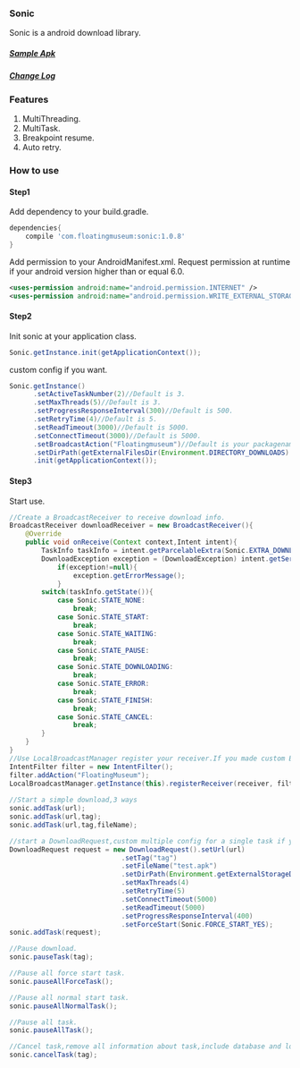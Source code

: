 ### Sonic
Sonic is a android download library.

##### [Sample Apk](https://github.com/floatingmuseum/Sonic/raw/master/apk/Sonic_sample.apk)
##### [Change Log](https://github.com/floatingmuseum/Sonic/blob/master/ChangeLog.md)

### Features

1. MultiThreading.
2. MultiTask.
3. Breakpoint resume.
4. Auto retry.

### How to use

#### Step1
Add dependency to your build.gradle.
```groovy
dependencies{
	compile 'com.floatingmuseum:sonic:1.0.8'
}
```
Add permission to your AndroidManifest.xml.
Request permission at runtime if your android version higher than or equal 6.0.
```xml
<uses-permission android:name="android.permission.INTERNET" />
<uses-permission android:name="android.permission.WRITE_EXTERNAL_STORAGE" />
```
#### Step2
Init sonic at your application class.
```java
Sonic.getInstance.init(getApplicationContext());
```
custom config if you want.
```java
Sonic.getInstance()
      .setActiveTaskNumber(2)//Default is 3.
      .setMaxThreads(5)//Default is 3.
      .setProgressResponseInterval(300)//Default is 500.
      .setRetryTime(4)//Default is 5.
      .setReadTimeout(3000)//Default is 5000.
      .setConnectTimeout(3000)//Default is 5000.
      .setBroadcastAction("Floatingmuseum")//Default is your packagename.
      .setDirPath(getExternalFilesDir(Environment.DIRECTORY_DOWNLOADS).getAbsolutePath())//Default is sdcard/Download
      .init(getApplicationContext());
```
#### Step3
Start use.
```java
//Create a BroadcastReceiver to receive download info.
BroadcastReceiver downloadReceiver = new BroadcastReceiver(){
	@Override
	public void onReceive(Context context,Intent intent){
    	TaskInfo taskInfo = intent.getParcelableExtra(Sonic.EXTRA_DOWNLOAD_TASK_INFO);
    	DownloadException exception = (DownloadException) intent.getSerializableExtra(Sonic.EXTRA_DOWNLOAD_EXCEPTION);
            if(exception!=null){
                exception.getErrorMessage();
            }
        switch(taskInfo.getState()){
        	case Sonic.STATE_NONE:
            	break;
            case Sonic.STATE_START:
            	break;
            case Sonic.STATE_WAITING:
            	break;
            case Sonic.STATE_PAUSE:
            	break;
            case Sonic.STATE_DOWNLOADING:
            	break;
            case Sonic.STATE_ERROR:
            	break;
            case Sonic.STATE_FINISH:
            	break;
            case Sonic.STATE_CANCEL:
            	break;
        }
    }
}
//Use LocalBroadcastManager register your receiver.If you made custom BroadcastAction at step2,add action in filter.
IntentFilter filter = new IntentFilter();
filter.addAction("FloatingMuseum");
LocalBroadcastManager.getInstance(this).registerReceiver(receiver, filter);
                
//Start a simple download,3 ways
sonic.addTask(url);
sonic.addTask(url,tag);
sonic.addTask(url,tag,fileName);

//start a DownloadRequest,custom multiple config for a single task if you need.
DownloadRequest request = new DownloadRequest().setUrl(url)
                            .setTag("tag")
                            .setFileName("test.apk")
                            .setDirPath(Environment.getExternalStorageDirectory().getAbsolutePath())
                            .setMaxThreads(4)
                            .setRetryTime(5)
                            .setConnectTimeout(5000)
                            .setReadTimeout(5000)
                            .setProgressResponseInterval(400)
                            .setForceStart(Sonic.FORCE_START_YES);
sonic.addTask(request);

//Pause download.
sonic.pauseTask(tag);

//Pause all force start task.
sonic.pauseAllForceTask();

//Pause all normal start task.
sonic.pauseAllNormalTask();

//Pause all task.
sonic.pauseAllTask();

//Cancel task,remove all information about task,include database and local file.
sonic.cancelTask(tag);
```